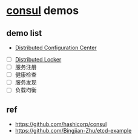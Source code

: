 # [consul](github.com/hashicorp/consul/api) demos

## demo list

* [Distributed Configuration Center](./dcc)
* [ ] [Distributed Locker](./lock)
* [ ] 服务注册
* [ ] 健康检查
* [ ] 服务发现
* [ ] 负载均衡

## ref

* https://github.com/hashicorp/consul
* https://github.com/Bingjian-Zhu/etcd-example
